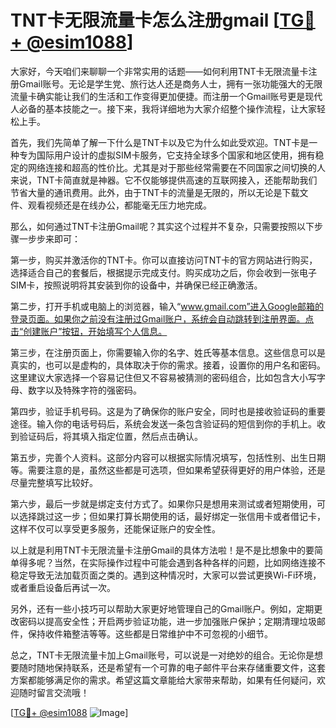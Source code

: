 # TNT卡无限流量卡怎么注册gmail [[TG💪+ @esim1088](https://t.me/s/esim1088)]

大家好，今天咱们来聊聊一个非常实用的话题——如何利用TNT卡无限流量卡注册Gmail账号。无论是学生党、旅行达人还是商务人士，拥有一张功能强大的无限流量卡确实能让我们的生活和工作变得更加便捷。而注册一个Gmail账号更是现代人必备的基本技能之一。接下来，我将详细地为大家介绍整个操作流程，让大家轻松上手。

首先，我们先简单了解一下什么是TNT卡以及它为什么如此受欢迎。TNT卡是一种专为国际用户设计的虚拟SIM卡服务，它支持全球多个国家和地区使用，拥有稳定的网络连接和超高的性价比。尤其是对于那些经常需要在不同国家之间切换的人来说，TNT卡简直就是神器。它不仅能够提供高速的互联网接入，还能帮助我们节省大量的通讯费用。此外，由于TNT卡的流量是无限的，所以无论是下载文件、观看视频还是在线办公，都能毫无压力地完成。

那么，如何通过TNT卡注册Gmail呢？其实这个过程并不复杂，只需要按照以下步骤一步步来即可：

第一步，购买并激活你的TNT卡。你可以直接访问TNT卡的官方网站进行购买，选择适合自己的套餐后，根据提示完成支付。购买成功之后，你会收到一张电子SIM卡，按照说明将其安装到你的设备中，并确保已经正确激活。

第二步，打开手机或电脑上的浏览器，输入“www.gmail.com”进入Google邮箱的登录页面。如果你之前没有注册过Gmail账户，系统会自动跳转到注册界面。点击“创建账户”按钮，开始填写个人信息。

第三步，在注册页面上，你需要输入你的名字、姓氏等基本信息。这些信息可以是真实的，也可以是虚构的，具体取决于你的需求。接着，设置你的用户名和密码。这里建议大家选择一个容易记住但又不容易被猜测的密码组合，比如包含大小写字母、数字以及特殊字符的强密码。

第四步，验证手机号码。这是为了确保你的账户安全，同时也是接收验证码的重要途径。输入你的电话号码后，系统会发送一条包含验证码的短信到你的手机上。收到验证码后，将其填入指定位置，然后点击确认。

第五步，完善个人资料。这部分内容可以根据实际情况填写，包括性别、出生日期等。需要注意的是，虽然这些都是可选项，但如果希望获得更好的用户体验，还是尽量完整填写比较好。

第六步，最后一步就是绑定支付方式了。如果你只是想用来测试或者短期使用，可以选择跳过这一步；但如果打算长期使用的话，最好绑定一张信用卡或者借记卡，这样不仅可以享受更多服务，还能保证账户的安全性。

以上就是利用TNT卡无限流量卡注册Gmail的具体方法啦！是不是比想象中的要简单得多呢？当然，在实际操作过程中可能会遇到各种各样的问题，比如网络连接不稳定导致无法加载页面之类的。遇到这种情况时，大家可以尝试更换Wi-Fi环境，或者重启设备后再试一次。

另外，还有一些小技巧可以帮助大家更好地管理自己的Gmail账户。例如，定期更改密码以提高安全性；开启两步验证功能，进一步加强账户保护；定期清理垃圾邮件，保持收件箱整洁等等。这些都是日常维护中不可忽视的小细节。

总之，TNT卡无限流量卡加上Gmail账号，可以说是一对绝妙的组合。无论你是想要随时随地保持联系，还是希望有一个可靠的电子邮件平台来存储重要文件，这套方案都能够满足你的需求。希望这篇文章能给大家带来帮助，如果有任何疑问，欢迎随时留言交流哦！

[[TG💪+ @esim1088](https://t.me/s/esim1088) ![Image](https://i.postimg.cc/4NQfJmqS/Snipaste-2025-05-13-00-14-12.png)]